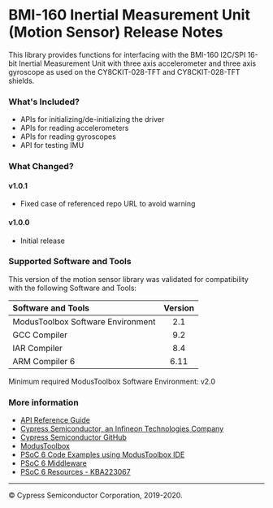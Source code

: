 # BMI-160 Inertial Measurement Unit (Motion Sensor) Release Notes

This library provides functions for interfacing with the BMI-160 I2C/SPI 16-bit Inertial Measurement Unit with three axis accelerometer and three axis gyroscope as used on the CY8CKIT-028-TFT and CY8CKIT-028-TFT shields.

### What's Included?
* APIs for initializing/de-initializing the driver
* APIs for reading accelerometers
* APIs for reading gyroscopes
* API for testing IMU

### What Changed?
#### v1.0.1
* Fixed case of referenced repo URL to avoid warning
#### v1.0.0
* Initial release

### Supported Software and Tools
This version of the motion sensor library was validated for compatibility with the following Software and Tools:

| Software and Tools                        | Version |
| :---                                      | :----:  |
| ModusToolbox Software Environment         | 2.1     |
| GCC Compiler                              | 9.2     |
| IAR Compiler                              | 8.4     |
| ARM Compiler 6                            | 6.11    |

Minimum required ModusToolbox Software Environment: v2.0

### More information

* [API Reference Guide](https://cypresssemiconductorco.github.io/sensor-motion-bmi160/html/index.html)
* [Cypress Semiconductor, an Infineon Technologies Company](http://www.cypress.com)
* [Cypress Semiconductor GitHub](https://github.com/cypresssemiconductorco)
* [ModusToolbox](https://www.cypress.com/products/modustoolbox-software-environment)
* [PSoC 6 Code Examples using ModusToolbox IDE](https://github.com/cypresssemiconductorco/Code-Examples-for-ModusToolbox-Software)
* [PSoC 6 Middleware](https://github.com/cypresssemiconductorco/psoc6-middleware)
* [PSoC 6 Resources - KBA223067](https://community.cypress.com/docs/DOC-14644)

---
© Cypress Semiconductor Corporation, 2019-2020.
